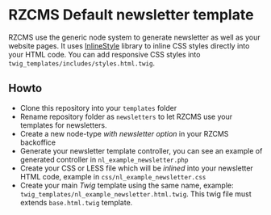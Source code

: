 # RZCMS Default newsletter template

RZCMS use the generic node system to generate newsletter as well as your website pages. 
It uses [InlineStyle](https://github.com/christiaan/InlineStyle) library to inline CSS styles directly into your HTML code. You can add responsive CSS styles into `twig_templates/includes/styles.html.twig`.

## Howto

* Clone this repository into your `templates` folder
* Rename repository folder as `newsletters` to let RZCMS use your templates for newsletters.
* Create a new node-type *with newsletter option* in your RZCMS backoffice
* Generate your newsletter template controller, you can see an example of generated controller in `nl_example_newsletter.php`
* Create your CSS or LESS file which will be *inlined* into your newsletter HTML code, example in `css/nl_example_newsletter.css`
* Create your main *Twig* template using the same name, example: `twig_templates/nl_example_newsletter.html.twig`. This twig file must extends `base.html.twig` template.